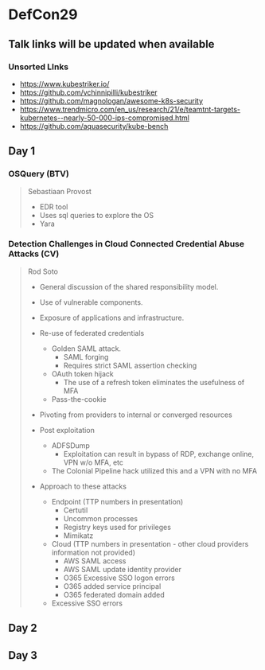 # DefCon29
## Talk links will be updated when available

### Unsorted LInks
* https://www.kubestriker.io/ 
* https://github.com/vchinnipilli/kubestriker
* https://github.com/magnologan/awesome-k8s-security
* https://www.trendmicro.com/en_us/research/21/e/teamtnt-targets-kubernetes--nearly-50-000-ips-compromised.html
* https://github.com/aquasecurity/kube-bench

## Day 1

### OSQuery (BTV)
> Sebastiaan Provost  
>
> * EDR tool
> * Uses sql queries to explore the OS
> * Yara

### Detection Challenges in Cloud Connected Credential Abuse Attacks (CV)
> Rod Soto
>
> - General discussion of the shared responsibility model. 
> - Use of vulnerable components. 
> - Exposure of applications and infrastructure. 
> - Re-use of federated credentials
>     - Golden SAML attack. 
>         - SAML forging
>         - Requires strict SAML assertion checking
>     - OAuth token hijack                                                       
>   	 - The use of a refresh token eliminates the usefulness of MFA  	 
>   - Pass-the-cookie	 
> - Pivoting from providers to internal or converged resources  
> - Post exploitation
>     - ADFSDump   
>         - Exploitation can result in bypass of RDP, exchange online, VPN w/o MFA, etc   
>     - The Colonial Pipeline hack utilized this and a VPN with no MFA
>    
> - Approach to these attacks    
>     - Endpoint (TTP numbers in presentation)
>         - Certutil
>         - Uncommon processes
>         - Registry keys used for privileges 
>         - Mimikatz
>     - Cloud (TTP numbers in presentation - other cloud providers information not provided)
>         - AWS SAML access
>         - AWS SAML update identity provider
>         - O365 Excessive SSO logon errors
>         - O365 added service principal
>         - O365 federated domain added   
>     - Excessive SSO errors 
     



## Day 2

## Day 3 